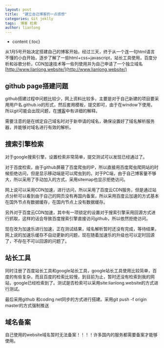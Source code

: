 ```yaml
---
layout: post
title:  "建立自己博客的一点感想"
categories: Git jeklly
tags:  博客 检索 
author: lianlong
---
```


* content
{:toc}

从1月5号开始决定搭建自己的博客开始，经过三天，终于从一个连一句html语言不懂的小白开始，逐步了解了一些html+css+javascript，站长工具使用，百度分析和谷歌分析，CDN加速技术等一些列使用并为自己申请了一个独立域名[http://www.lianlong.website/](http://www.lianlong.website/)




## github page搭建问题

github搭建过程中问题比较少，网上资料比较多，主要是对于自己新建的项目要采用用户名.github.io的形式，然后套用模板，提交即可，由于在window下使用，所以git可能会出现问题，在[博客](http://lianlong.website/2017/01/05/git-window-chinese/)中有详细的解释。

需要注意的是在绑定自己域名时对于新申请的域名，确保设置好了域名解析服务器，并能够对域名进行有效的解析。

## 搜索引擎检索

对于google搜索引擎，设置检索非常简单，提交测试可以发现已经通过了。

对于百度检索，由于github屏蔽了百度爬虫的IP，所以直接用百度爬虫爬网站的时候拒绝访问，但是显示移动端是可以爬虫到的。对于PC端，由于自己博客量不够大，所以采用了手动加入的方式，采用sitemap也显示拒绝访问。

网上说可以采用CDN加速，进行访问，所以采用了百度云CDN服务，但是通过站点分析可以看到由于自己的网页没有再国内备案，所以采用百度云加速的方式基本在国外节点有数据缓存，在国内节点上没有数据缓存。

另外对于百度云CDN加速，其中有一项锁定的设置对于搜索引擎采用回源方式进行抓取，这样的话会导致百度搜索引擎直接访问github，所以依然拒绝访问。

现在改为加速乐进行加速，正在测试结果，域名解析暂时还没有完成，等待结果，网上说的加速乐缓存不自动更新的问题，现在随着加速乐的升级也可以定时回源了，不存在不可以回源的问题了。

## 站长工具

同时注册了百度站长工具和google站长工具，google站长工具使用比较简单，百度的有些复杂，而且百度的检索比较慢，到目前为止，暂时还没有检索到我的网站，google已经检索到了。测试是否检索可以采用site:lianlong.website的方式进行测试。

最后采用github 和coding net同步的方式进行搭建。采用git push -f origin master的方式强制推送

## 域名备案

自己使用的website域名暂时无法备案！！！！许多国内的服务都需要备案才能够使用。
